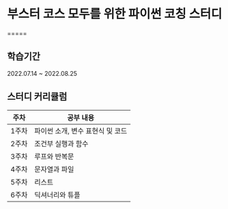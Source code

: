 # 부스터 코스 모두를 위한 파이썬 코칭 스터디
=====

## 학습기간 
2022.07.14 ~ 2022.08.25

## 스터디 커리큘럼
| 주차 | 공부 내용 |
|--|--|
| 1주차 | 파이썬 소개, 변수 표현식 및 코드 |
| 2주차 | 조건부 실행과 함수 |
| 3주차 | 루프와 반복문 |
| 4주차 | 문자열과 파일 |
| 5주차 | 리스트|
| 6주차 | 딕셔너리와 튜플 |
